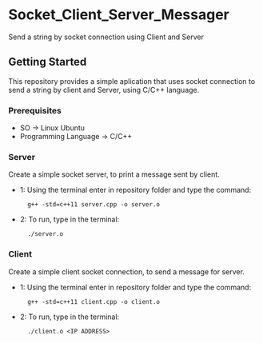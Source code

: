 # Socket_Client_Server_Messager
Send a string by socket connection using Client and Server

## Getting Started
This repository provides a simple aplication that uses socket connection to send a string by client and Server, using C/C++ language.

### Prerequisites

  - SO -> Linux Ubuntu
  - Programming Language -> C/C++

### Server
Create a simple socket server, to print a message sent by client.

- 1: Using the terminal enter in repository folder and type the command:  

		g++ -std=c++11 server.cpp -o server.o
- 2: To run, type in the terminal:
		
		./server.o

### Client
Create a simple client socket connection, to send a message for server.

- 1: Using the terminal enter in repository folder and type the command:  

		g++ -std=c++11 client.cpp -o client.o
- 2: To run, type in the terminal:
		
		./client.o <IP ADDRESS>

	    
